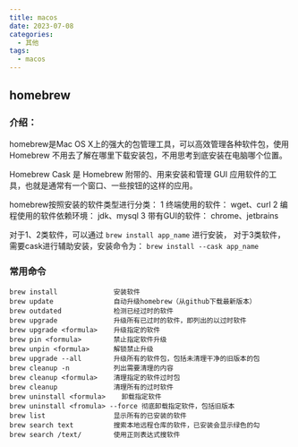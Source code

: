 ```yaml
---
title: macos
date: 2023-07-08
categories:
  - 其他
tags:
  - macos
---
```


## homebrew

### 介绍：

homebrew是Mac OS X上的强大的包管理工具，可以高效管理各种软件包，使用 Homebrew 不用去了解在哪里下载安装包，不用思考到底安装在电脑哪个位置。

Homebrew Cask 是 Homebrew 附带的、用来安装和管理 GUI 应用软件的工具，也就是通常有一个窗口、一些按钮的这样的应用。

homebrew按照安装的软件类型进行分类：
1 终端使用的软件： wget、curl
2 编程使用的软件依赖环境： jdk、mysql
3 带有GUI的软件： chrome、jetbrains

对于1、2类软件，可以通过 `brew install app_name` 进行安装，
对于3类软件，需要cask进行辅助安装，安装命令为： `brew install --cask app_name`

### 常用命令

```shell
brew install              安装软件
brew update               自动升级homebrew（从github下载最新版本）
brew outdated             检测已经过时的软件
brew upgrade              升级所有已过时的软件，即列出的以过时软件
brew upgrade <formula>    升级指定的软件
brew pin <formula>        禁止指定软件升级
brew unpin <formula>      解锁禁止升级
brew upgrade --all        升级所有的软件包，包括未清理干净的旧版本的包
brew cleanup -n           列出需要清理的内容
brew cleanup <formula>    清理指定的软件过时包
brew cleanup              清理所有的过时软件
brew uninstall <formula>    卸载指定软件
brew uninstall <fromula> --force 彻底卸载指定软件，包括旧版本
brew list                 显示所有的已安装的软件
brew search text          搜索本地远程仓库的软件，已安装会显示绿色的勾
brew search /text/        使用正则表达式搜软件
```
